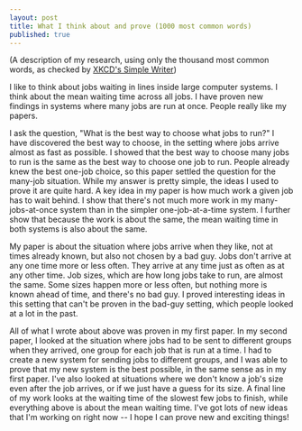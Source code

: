 ```yaml
---
layout: post
title: What I think about and prove (1000 most common words)
published: true
---
```


(A description of my research, using only the thousand most common words, as checked by [XKCD's Simple Writer](https://xkcd.com/simplewriter/))

I like to think about jobs waiting in lines inside large computer systems.
I think about the mean waiting time across all jobs.
I have proven new findings in systems where many jobs are run at once.
People really like my papers.

I ask the question, "What is the best way to choose what jobs to run?"
I have discovered the best way to choose,
in the setting where jobs arrive almost as fast as possible.
I showed that the best way to choose many jobs to run
is the same as the best way to choose one job to run.
People already knew the best one-job choice,
so this paper settled the question for the many-job situation.
While my answer is pretty simple, the ideas I used to prove it are quite hard.
A key idea in my paper is how much work a given job has to wait behind.
I show that there's not much more work in my many-jobs-at-once system
than in the simpler one-job-at-a-time system.
I further show that because the work is about the same,
the mean waiting time in both systems is also about the same.

My paper is about the situation where jobs arrive when they like,
not at times already known, but also not chosen by a bad guy.
Jobs don't arrive at any one time more or less often.
They arrive at any time just as often as at any other time.
Job sizes, which are how long jobs take to run, are almost the same.
Some sizes happen more or less often, but nothing more is known ahead of time,
and there's no bad guy.
I proved interesting ideas in this setting that can't be proven in the bad-guy setting,
which people looked at a lot in the past.

All of what I wrote about above was proven in my first paper.
In my second paper, I looked at the situation where jobs
had to be sent to different groups when they arrived,
one group for each job that is run at a time.
I had to create a new system for sending jobs to different groups,
and I was able to prove that my new system is the best possible,
in the same sense as in my first paper.
I've also looked at situations where we don't know a job's size even after the job arrives,
or if we just have a guess for its size.
A final line of my work looks at the waiting time of the slowest few jobs to finish,
while everything above is about the mean waiting time.
I've got lots of new ideas that I'm working on right now -- I hope I can prove new and exciting things!
